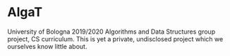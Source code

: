 # AlgaT

University of Bologna 2019/2020 Algorithms and Data Structures group project,
CS curriculum. This is yet a private, undisclosed project which we ourselves
know little about.
